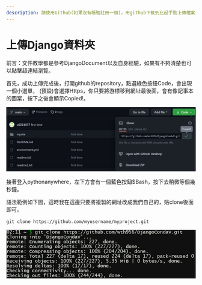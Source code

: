 ```yaml
---
description: 請使用Github(如果沒有帳號註冊一個)，用github下載到比起手動上傳檔案是最方便且最不容易有問題，由於github上傳方法很多，這邊不再多加贅述。
---
```


# 上傳Django資料夾

前言：文件教學都是參考DjangoDocument以及自身經驗，如果有不夠清楚也可以點擊超連結瀏覽。

首先，成功上傳完成後，打開github的repository，點選綠色按鈕Code，會出現一個小選單， \(預設\)會選擇Https，你只要將游標移到網址最後面，會有像記事本的圖案，按下之後會顯示Copied!。 

![&#x8907;&#x88FD;&#x7DB2;&#x5740;&#x793A;&#x610F;&#x5716;](../.gitbook/assets/githubrepo-wang-zhi-fu-zhi-.png)



接著登入pythonanywhere，左下方會有一個藍色按鈕$Bash，按下去稍微等個幾秒鐘。

語法範例如下圖，這時我在這邊只要將複製的網址改成我們自己的，貼clone後面即可。  

```text
git clone https://github.com/myusername/myproject.git
```

![Bash&#x6210;&#x529F;&#x57F7;&#x884C;&#x756B;&#x9762;](../.gitbook/assets/clone-zi-ji-de-github.png)






